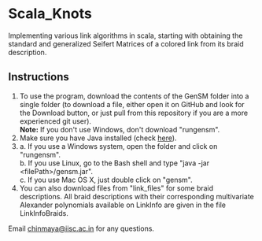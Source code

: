 # Scala_Knots

Implementing various link algorithms in scala, starting with obtaining the standard and generalized Seifert Matrices of a colored link from its braid description.

## Instructions

1. To use the program, download the contents of the GenSM folder into a single folder (to download a file, either open it on GitHub and look for the Download button, or just pull from this repository if you are a more experienced git user).  
**Note:** If you don't use Windows, don't download "rungensm".
2. Make sure you have Java installed (check [here](https://www.java.com/en/download/installed.jsp)).
3. a. If you use a Windows system, open the folder and click on "rungensm".  
   b. If you use Linux, go to the Bash shell and type "java -jar \<filePath\>/gensm.jar".  
   c. If you use Mac OS X, just double click on "gensm".
4. You can also download files from "link_files" for some braid descriptions. All braid descriptions with their corresponding multivariate Alexander polynomials available on LinkInfo are given in the file LinkInfoBraids.
  
Email <chinmaya@iisc.ac.in> for any questions.
 
